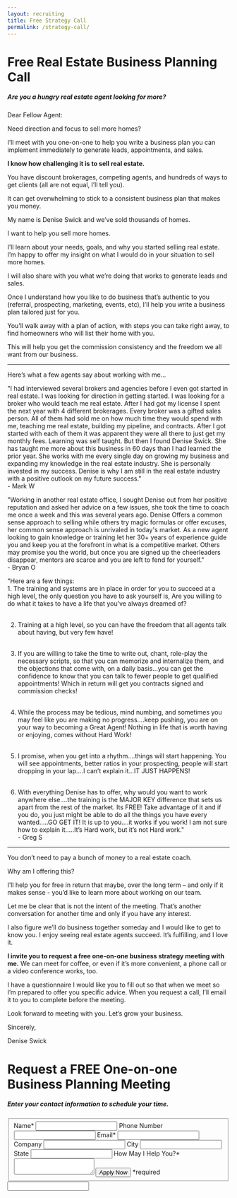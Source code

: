 ```yaml
---
layout: recruiting
title: Free Strategy Call
permalink: /strategy-call/
---
```


<div class="recruiting-page">
<h1 class="join-us">Free Real Estate Business Planning Call</h1>
<h5 class="join-us-subtitle">Are you a hungry real estate agent looking for more?</h5>

<p>Dear Fellow Agent:</p>

<p>Need direction and focus to sell more homes?</p>

<p>I’ll meet with you one-on-one to help you write a business plan you can implement immediately to generate leads, appointments, and sales. </p>

<p><strong>I know how challenging it is to sell real estate.</strong></p>

<p>You have discount brokerages, competing agents, and hundreds of ways to get clients (all are not equal, I’ll tell you).</p>

<p>It can get overwhelming to stick to a consistent business plan that makes you money.</p>

<p>My name is Denise Swick and we’ve sold thousands of homes. </p>

<p>I want to help you sell more homes.</p>

<p>I’ll learn about your needs, goals, and why you started selling real estate. I’m happy to offer my insight on what I would do in your situation to sell more homes.</p>

<p>I will also share with you what we’re doing that works to generate leads and sales. </p>

<p>Once I understand how you like to do business that’s authentic to you (referral, prospecting, marketing, events, etc), I’ll help you write a business plan tailored just for you.</p>

<p>You’ll walk away with a plan of action, with steps you can take right away, to find homeowners who will list their home with you. </p>

<p>This will help you get the commission consistency and the freedom we all want from our business.</p>

<hr>
<div class="qanda">
<p class="section-title">Here’s what a few agents say about working with me…</p>

<p><span class="quote">"I had interviewed several brokers and agencies before I even got started in real estate.  I was looking for direction in getting started. I was looking for a broker who would teach me real estate. After I had got my license I spent the next year with 4 different brokerages. Every broker was a gifted sales person. All of them had sold me on how much time they would spend with me, teaching me real estate, building my pipeline, and contracts. After I got started with each of them it was apparent they were all there to just get my monthly fees. Learning was self taught.  But then I found Denise Swick. She has taught me more about this business in 60 days than I had learned the prior year. She works with me every single day on growing my business and expanding my knowledge in the real estate industry.  She is personally invested in my success. Denise is why I am still in the real estate industry with a positive outlook on my future success."  </span><br>
<span class="author">- Mark W</span></p>

<p><span class="quote">"Working in another real estate office, I sought Denise out from her positive reputation and asked her advice on a few issues, she took the time to coach me once a week and this was several years ago. Denise Offers a common sense approach to selling while others try magic formulas or offer excuses, her common sense approach is unrivaled in today's market. As a new agent looking to gain knowledge or training let her 30+ years of experience guide you and keep you at the forefront in what is a competitive market. Others may promise you the world, but once you are signed up the cheerleaders disappear, mentors are scarce and you are left to fend for yourself."</span><br>
<span class="author">- Bryan O</span></p>

<p><span class="quote">"Here are a few things:<br>
1. The training and systems are in place in order for you to succeed at a high level, the only question you have to ask yourself is, Are you willing to do what it takes to have a life that you’ve always dreamed of?<br><br>

2. Training at a high level, so you can have the freedom that all agents talk about having, but very few have!<br><br>

3. If you are willing to take the time to write out, chant, role-play the necessary scripts, so that you can memorize and internalize them, and the objections that come with, on a daily basis…you can get the confidence to know that you can talk to fewer people to get qualified appointments! Which in return will get you contracts signed and commission checks!<br><br>

4. While the process may be tedious, mind numbing, and sometimes you may feel like you are making no progress….keep pushing, you are on your way to becoming a Great Agent! Nothing in life that is worth having or enjoying, comes without Hard Work!<br><br>

5. I promise, when you get into a rhythm….things will start happening. You will see appointments, better ratios in your prospecting, people will start dropping in your lap….I can’t explain it…IT JUST HAPPENS!<br><br>

6. With everything Denise has to offer, why would you want to work anywhere else….the training is the MAJOR KEY difference that sets us apart from the rest of the market. Its FREE! Take advantage of it and if you do, you just might be able to do all the things you have every wanted…..GO GET IT! It is up to you….it works if you work! I am not sure how to explain it…..It’s Hard work, but it’s not Hard work."</span><br>
<span class="author">- Greg S</span></p>
</div>
<hr>

<p>You don’t need to pay a bunch of money to a real estate coach.</p>

<p>Why am I offering this?</p>

<p>I’ll help you for free in return that maybe, over the long term – and only if it makes sense - you’d like to learn more about working on our team.</p>

<p>Let me be clear that is not the intent of the meeting. That’s another conversation for another time and only if you have any interest.</p>

<p>I also figure we’ll do business together someday and I would like to get to know you. I enjoy seeing real estate agents succeed. It’s fulfilling, and I love it.</p>

<p><strong>I invite you to request a free one-on-one business strategy meeting with me.</strong> We can meet for coffee, or even if it’s more convenient, a phone call or a video conference works, too.</p>

<p>I have a questionnaire I would like you to fill out so that when we meet so I’m prepared to offer you specific advice. When you request a call, I’ll email it to you to complete before the meeting.</p>

<p>Look forward to meeting with you. Let’s grow your business.</p>

<p>Sincerely,</p>

<p>Denise Swick</p>


<h1 class="join-us">Request a FREE One-on-one Business Planning Meeting</h1>
<h5 class="join-us-subtitle">Enter your contact information to schedule your time.</h5>

<form method="post" class="home-value cta-forms" action="https://formspree.io/{{site.data.settings.client.email}}" onsubmit="return setReturn()">
					<fieldset>
						<label for="name">Name*</label> <input type="text" required="" name="name" />
						<label for="phone">Phone Number </label> <input type="tel" name="phone" />
						 <label for="email">Email*</label> <input type="text" name="email" required="" />
						 <label for="company">Company </label> <input type="text" name="company" />
						<label for="city">City </label> <input type="text" name="city" />
						<label for="state">State </label> <input type="text" name="state" />
						<label for="message">How May I Help You?* </label><textarea name="message" required=""></textarea>
						<input class="submit light-light" type="submit" value="Apply Now" name="submitrecruitingForm" /> <span class="asterisk">*required</span></fieldset>
					<div class="hidden"><input type="hidden" value="{{site.data.settings.client.email}}" name="_to" /> <input type="hidden" value="Recruiting Contact Request Message From Your Vyral Careers and Training Video Blog" name="_subject" /> <input type="text" name="_gotcha" /></div>
				</form>
</div>
